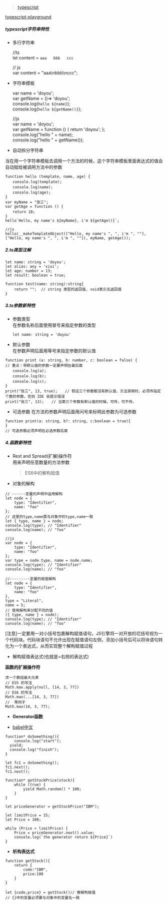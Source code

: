 > [typescript](http://www.typescriptlang.org/)

[typescript-playground](http://www.typescriptlang.org/play/index.html)

##### typescript字符串特性

* 多行字符串

  //ts  
    let content = `aaa  
    bbb  
    ccc`

  // js  
    var content = "aaa\nbbb\nccc";

* 字符串模板

  var name = 'doyou';  
    var getName = \(\)=&gt; 'doyou';  
    console.log\(`hello ${name}`\);  
    console.log\(`hello ${getName()}`\);

  //js  
    var name = 'doyou';  
    var getName = function \(\) { return 'doyou'; };  
    console.log\("hello " + name\);  
    console.log\("hello " + getName\(\)\);

* 自动拆分字符串

当在用一个字符串模板去调用一个方法的时候，这个字符串模板里面表达式的值会自动赋给被调用方法中的参数

    function hello (template, name, age) {
    　　console.log(template);
    　　console.log(name);
    　　console.log(age);
    }
    var myName = "张三";
    var getAge = function () {
    　　return 18;
    }
    hello`Hello, my name's ${myName}, i'm ${getAge()}`;

    //js
    hello(__makeTemplateObject(["Hello, my name's ", ", i'm ", ""], ["Hello, my name's ", ", i'm ", ""]), myName, getAge());

##### 2.ts类型注解

```
let name: string = 'doyou';
let alias: any = 'xixi';
let age: number = 13;
let result: boolean = true;

function test(name: string):string{
    return "";  // string 类型的返回值, void表示无返回值
}
```

##### 3.ts参数新特性

* 参数类型  
    在参数名称后面使用冒号来指定参数的类型

  ```
  let name: string = 'doyou'
  ```

* 默认参数  
    在参数声明后面用等号来指定参数的默认值

```
function print (a: string, b: number, c: boolean = false) {
// 重点：带默认值的参数一定要声明在最后面
　　console.log(a);
　　console.log(b);
　　console.log(c);
}
print("张三", 13, true);　　// 假设三个参数都没有默认值，方法调用时，必须传指定个数的参数，否则 IDE 会提示错误
print("张三", 13);　　// 当第三个参数有默认值的时候，可传，可不传。
```

* 可选参数
    在方法的参数声明后面用问号来标明此参数为可选参数

```
function print(a: string, b?: string, c:boolean = true){
}
// 可选参数必须声明在必选参数后面
```

##### 4.函数新特性

* Rest and Spread\(扩展\)操作符  
    用来声明任意数量的方法参数

  > ES6中的解构赋值

* 对象的解构

```
// ------变量的声明中运用解构
let node = {
    type: "Identifier",
    name: "foo"
};
// 这里的type,name需与对象中的type,name一致
let { type, name } = node;
console.log(type); // "Identifier"
console.log(name); // "foo"

//js
var node = {
    type: "Identifier",
    name: "foo"
};
var type = node.type, name = node.name;
console.log(type); // "Identifier"
console.log(name); // "foo"

//---------变量的赋值解构
let node = {
    type: "Identifier",
    name: "foo"
},
type = "Literal",
name = 5;
// 使用解构来分配不同的值
({ type, name } = node);
console.log(type); // "Identifier"
console.log(name); // "foo"
```

\[注意\]一定要用一对小括号包裹解构赋值语句，JS引擎将一对开放的花括号视为一个代码块。代码块语句不允许出现在赋值语句左侧，添加小括号后可以将块语句转化为一个表达式，从而实现整个解构赋值过程

* 解构赋值表达式\(也就是=右侧的表达式\)

**函数的扩展操作符**
```
求一个数组最大元素 
// ES5 的写法  
Math.max.apply(null, [14, 3, 77])  
// ES6 的写法  
Math.max(...[14, 3, 77])  
//  等同于  
Math.max(14, 3, 77);
```

- **Generator函数**

- [babel中文](https://babeljs.cn/repl/)
```
function* doSomething(){
	console.log("start");
  yield;
  console.log("finish");
}

let fc1 = doSomething();
fc1.next();
fc1.next();
```
```
function* getStockPrice(stock){
    while (true) {
        yield Math.random() * 100;
    }
}

let priceGenerator = getStockPrice("IBM");

let limitPrice = 15;
let Price = 100;

while (Price > limitPrice) {
    Price = priceGenerator.next().value;
    console.log(`the generator return ${Price}`)
}
```
- **析构表达式**

```
function getStock(){
    return {
        code:"IBM",
        price:100
    }
}

let {code,price} = getStock()// 像解构赋值
// {}中的变量必须要与对象中的变量名一致
```

